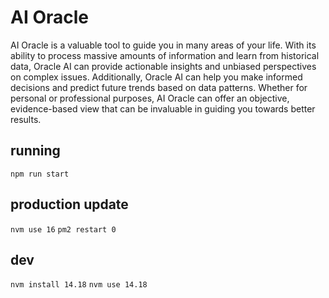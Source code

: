 # AI Oracle

AI Oracle is a valuable tool to guide you in many areas of your life. With its ability to process massive amounts of information and learn from historical data, Oracle AI can provide actionable insights and unbiased perspectives on complex issues. Additionally, Oracle AI can help you make informed decisions and predict future trends based on data patterns. Whether for personal or professional purposes, AI Oracle can offer an objective, evidence-based view that can be invaluable in guiding you towards better results.

## running
```npm run start```

## production update
```nvm use 16```
```pm2 restart 0```

## dev
```nvm install 14.18```
```nvm use 14.18```
